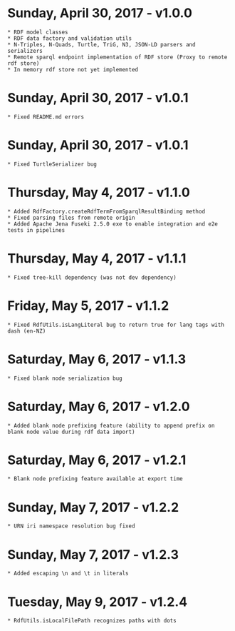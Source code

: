 Sunday, April 30, 2017 - v1.0.0
===========================================
	* RDF model classes
	* RDF data factory and validation utils
	* N-Triples, N-Quads, Turtle, TriG, N3, JSON-LD parsers and serializers
	* Remote sparql endpoint implementation of RDF store (Proxy to remote rdf store)
	* In memory rdf store not yet implemented

Sunday, April 30, 2017 - v1.0.1
===========================================
	* Fixed README.md errors

Sunday, April 30, 2017 - v1.0.1
===========================================
	* Fixed TurtleSerializer bug

Thursday, May 4, 2017 - v1.1.0
===========================================
	* Added RdfFactory.createRdfTermFromSparqlResultBinding method
	* Fixed parsing files from remote origin
	* Added Apache Jena Fuseki 2.5.0 exe to enable integration and e2e tests in pipelines

Thursday, May 4, 2017 - v1.1.1
===========================================
	* Fixed tree-kill dependency (was not dev dependency)

Friday, May 5, 2017 - v1.1.2
===========================================
	* Fixed RdfUtils.isLangLiteral bug to return true for lang tags with dash (en-NZ)

Saturday, May 6, 2017 - v1.1.3
===========================================
	* Fixed blank node serialization bug

Saturday, May 6, 2017 - v1.2.0
===========================================
	* Added blank node prefixing feature (ability to append prefix on blank node value during rdf data import)

Saturday, May 6, 2017 - v1.2.1
===========================================
	* Blank node prefixing feature available at export time

Sunday, May 7, 2017 - v1.2.2
===========================================
	* URN iri namespace resolution bug fixed

Sunday, May 7, 2017 - v1.2.3
===========================================
	* Added escaping \n and \t in literals

Tuesday, May 9, 2017 - v1.2.4
===========================================
	* RdfUtils.isLocalFilePath recognizes paths with dots